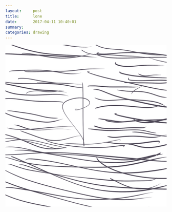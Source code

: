 ```yaml
---
layout:     post
title:      lone
date:       2017-04-11 10:40:01
summary:    
categories: drawing
---
```

![lone](/images/diary/lone.png ".")
